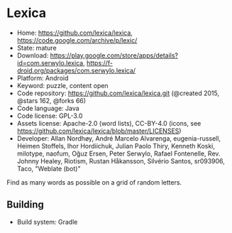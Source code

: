 # Lexica

- Home: https://github.com/lexica/lexica, https://code.google.com/archive/p/lexic/
- State: mature
- Download: https://play.google.com/store/apps/details?id=com.serwylo.lexica, https://f-droid.org/packages/com.serwylo.lexica/
- Platform: Android
- Keyword: puzzle, content open
- Code repository: https://github.com/lexica/lexica.git (@created 2015, @stars 162, @forks 66)
- Code language: Java
- Code license: GPL-3.0
- Assets license: Apache-2.0 (word lists), CC-BY-4.0 (icons, see https://github.com/lexica/lexica/blob/master/LICENSES)
- Developer: Allan Nordhøy, André Marcelo Alvarenga, eugenia-russell, Heimen Stoffels, Ihor Hordiichuk, Julian Paolo Thiry, Kenneth Koski, milotype, naofum, Oğuz Ersen, Peter Serwylo, Rafael Fontenelle, Rev. Johnny Healey, Riotism, Rustan Håkansson, Silvério Santos, sr093906, Taco, "Weblate (bot)"

Find as many words as possible on a grid of random letters.

## Building

- Build system: Gradle
